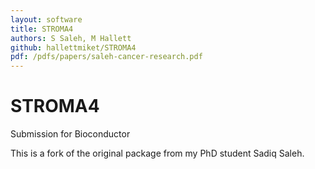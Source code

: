 ```yaml
---
layout: software
title: STROMA4
authors: S Saleh, M Hallett
github: hallettmiket/STROMA4
pdf: /pdfs/papers/saleh-cancer-research.pdf
---
```


# STROMA4
Submission for Bioconductor

This is a fork of the original package from my PhD student Sadiq Saleh.
